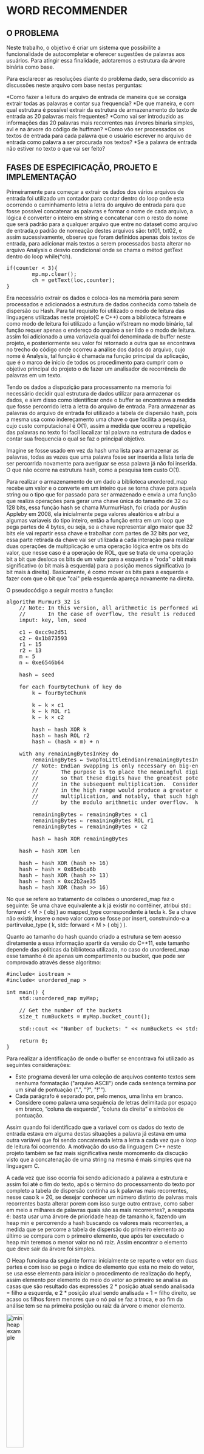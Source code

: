 # WORD RECOMMENDER

## O PROBLEMA

<p style = "text-align = justify">
Neste trabalho, o objetivo é criar um sistema que possibilite a funcionalidade de autocompletar
e oferecer sugestões de palavras aos usuários. Para atingir essa finalidade, adotaremos a
estrutura da árvore binária como base.

Para esclarecer as resoluções diante do problema dado, sera discorrido as discussões neste arquivo com base nestas perguntas:
</p>

*Como fazer a leitura do arquivo de entrada de maneira que se consiga extrair todas as palavras e contar sua frequencia?
*De que maneira, e com qual estrutura é possível extrair da estrutura de armazenamento do texto de entrada as 20 palavras mais frequentes?
*Como vai ser introduzido as informações das 20 palavras mais recorrentes nas árvores binaria simples, avl e na árvore do código de huffman?
*Como vão ser processados os textos de entrada para cada palavra que o usuário escrever no arquivo de entrada como palavra a ser procurada nos textos?
*Se a palavra de entrada não estiver no texto o que vai ser feito?

## FASES DE ESPECIFICAÇÃO, PROJETO E IMPLEMENTAÇÃO

<p style = "text-align = justify">
Primeiramente para começar a extrair os dados dos vários arquivos de entrada foi utilizado um contador para contar dentro do loop onde esta ocorrendo o caminhamento letra a letra do arquivo de entrada para que fosse possível concatenar as palavras e formar o nome de cada arquivo, a lógica é converter o inteiro em string e concatenar com o resto do nome que será padrão para a qualquer arquivo que entre no dataset como arquivo de entrada,o padrão de nomeação destes arquivos são: txt01, txt02, e assim sucessivamente, observe que foram definidos apenas dois textos de entrada, para adicionar mais textos a serem processados basta alterar no arquivo Analysis o desvio condicional onde se chama o métod getText dentro do loop while(*ch).
</p>

<pre>
if(counter < 3){
        mp.mp.clear();
        ch = getText(loc,counter);
}
</pre>

<p style = "text-align = justify">
Era necessário extrair os dados e coloca-los na memória para serem processados e adicionados a estrutura de dados conhecida como tabela de dispersão ou Hash. Para tal requisito foi utilizado o modo de leitura das linguagens utilizadas neste projeto(C e C++) com a biblioteca fstream e como modo de leitura foi utilizado a função wifstream no modo binário, tal função requer apenas o endereço do arquivo a ser lido e o modo de leitura. assim foi adicionado a uma variavela qual foi denominada de buffer neste projeto, e posteriormente seu valor foi retornado a outra que se encontrava no trecho do código onde ocorreu a análise dos dados do arquivo, cujo nome é Analysis, tal função é chamada na função principal da aplicação, que é o marco de inicio de todos os procedimento para cumprir com o objetivo principal do projeto o de fazer um analisador de recorrência de palavras em um texto.
</p>

<p style = "text-align = justify">
Tendo os dados a dispozição para processamento na memoria foi necessário decidir qual estrutura de dados utilizar para armazenar os dados, e alem disso como identificar onde o buffer se encontrava a medida que fosse percorrido letra a letra do arquivo de entrada. Para armazenar as palavras do arquivo de entrada foi utilizado a tabela de dispersão hash, pois a mesma usa como indereçamento uma chave o que facilita a pesquisa, cujo custo computacional é O(1), assim a medida que ocorreu a repetição das palavras no texto foi facil localizar tal palavra na estrutura de dados e contar sua frequencia o qual se faz o principal objetivo.
</p>

<p style = "text-align = justify">
Imagine se fosse usado em vez da hash uma lista para armazenar as palavras, todas as vezes que uma palavra fosse ser inserida a lista teria de ser percorrida novamente para averiguar se essa palavra já não foi inserida. O que não ocorre na estrutura hash, como a pesquisa tem custo O(1).
</p>

<p style = "text-align = justify">
Para realizar o armazenamento de um dado a biblioteca unordered_map recebe um valor e o converte em um inteiro que se torna chave para aquela string ou o tipo que for passado para ser armazenado e envia a uma função que realiza operações para gerar uma chave única do tamanho de 32 ou 128 bits, essa função hash se chama MurmurHash, foi criada por Austin Appleby em 2008, ela inicialmente pega valores aleatórios e atribui a algumas variaveis do tipo inteiro, então a função entra em um loop que pega partes de 4 bytes, ou seja, se a chave representar algo maior que 32 bits ele vai repartir essa chave e trabalhar com partes de 32 bits por vez, essa parte retirada da chave vai ser utilizada a cada interação para realizar duas operações de multiplicação e uma operação lógica entre os bits do valor, que nesse caso é a operação de ROL, que se trata de uma operação bit a bit que desloca os bits de um valor para a esquerda e "roda" o bit mais significativo (o bit mais à esquerda) para a posição menos significativa (o bit mais à direita). Basicamente, é como mover os bits para a esquerda e fazer com que o bit que "cai" pela esquerda apareça novamente na direita. </p>

<p style = "text-align = justify">
O pseudocódigo a seguir mostra a função:
</p>

<pre>
algorithm Murmur3_32 is
    // Note: In this version, all arithmetic is performed with unsigned 32-bit integers.
    //       In the case of overflow, the result is reduced modulo 232.
    input: key, len, seed

    c1 ← 0xcc9e2d51
    c2 ← 0x1b873593
    r1 ← 15
    r2 ← 13
    m ← 5
    n ← 0xe6546b64

    hash ← seed

    for each fourByteChunk of key do
        k ← fourByteChunk

        k ← k × c1
        k ← k ROL r1
        k ← k × c2

        hash ← hash XOR k
        hash ← hash ROL r2
        hash ← (hash × m) + n

    with any remainingBytesInKey do
        remainingBytes ← SwapToLittleEndian(remainingBytesInKey)
        // Note: Endian swapping is only necessary on big-endian machines.
        //       The purpose is to place the meaningful digits towards the low end of the value,
        //       so that these digits have the greatest potential to affect the low range digits
        //       in the subsequent multiplication.  Consider that locating the meaningful digits
        //       in the high range would produce a greater effect upon the high digits of the
        //       multiplication, and notably, that such high digits are likely to be discarded
        //       by the modulo arithmetic under overflow.  We don't want that.

        remainingBytes ← remainingBytes × c1
        remainingBytes ← remainingBytes ROL r1
        remainingBytes ← remainingBytes × c2

        hash ← hash XOR remainingBytes

    hash ← hash XOR len

    hash ← hash XOR (hash >> 16)
    hash ← hash × 0x85ebca6b
    hash ← hash XOR (hash >> 13)
    hash ← hash × 0xc2b2ae35
    hash ← hash XOR (hash >> 16)
</pre>

<p style = "text-align = justify">
No que se refere ao tratamento de colisões o unordered_map faz o seguinte: Se uma chave equivalente a k já existir no contêiner, atribui std:: forward < M > ( obj ) ao mapped_type correspondente à tecla k. Se a chave não existir, insere o novo valor como se fosse por insert, construindo-o a partirvalue_type ( k, std:: forward < M > ( obj ) ).
</p>

<p style = "text-align = justify">
Quanto ao tamanho do hash quando criado a estrutura se tem acesso diretamente a essa informação apartir da versão do C++11, este tamanho depende das politicas da biblioteca utilizada, no caso do unordered_map esse tamanho é de apenas um compartimento ou bucket, que pode ser comprovado através desse algoritmo:
</p>

<pre>
#include< iostream >
#include< unordered_map >

int main() {
    std::unordered_map<int, std::string> myMap;

    // Get the number of the buckets
    size_t numBuckets = myMap.bucket_count();

    std::cout << "Number of buckets: " << numBuckets << std::endl;

    return 0;
}
</pre>

<p style = "text-align = justify">
Para realizar a identificação de onde o buffer se encontrava foi utilizado as seguintes considerações:
</p>

* Este programa deverá ler uma coleção de arquivos contento textos sem nenhuma formatação ("arquivo ASCII") onde cada sentença termina por um sinal de pontuação (".",
"?", "!"").
* Cada parágrafo é separado por, pelo menos, uma linha em branco.
* Considere como palavra uma sequência de letras delimitada por espaço em branco, ”coluna da esquerda”, ”coluna da direita” e símbolos de pontuação.

<p style = "text-align = justify">
Assim quando foi identificado que a variavel com os dados do texto de entrada estava em alguma destas situações a palavra já estava em uma outra variável que foi sendo concatenada letra a letra a cada vez que o loop de leitura foi ocorrendo. A motivação do uso da linguagem C++ neste projeto também se faz mais significativa neste momomento da discução visto que a concatenação de uma string na mesma é mais simples que na linguagem C.
</p>
<p style = "text-align = justify">
A cada vez que isso ocorria foi sendo adicionado a palavra a estrutura e assim foi até o fim do texto, após o término do processamento do texto por completo a tabela de dispersão continha as k palavras mais recorrentes, nesse caso k = 20, se desejar conhecer um número distinto de palvras mais recorrentes basta alterar porem com isso surge outro entrave, como saber em meio a milhares de palavras quais são as mais recorrentes?, a resposta é: basta usar uma árvore de prioridade heap de tamanho k, fazendo um heap min e percorrendo a hash buscando os valores mais recorrentes, a medida que se percorre a tabela de dispersão do primeiro elemento ao último se compara com o primeiro elemento, que após ter executado o heap min teremos o menor valor no nó raiz. Assim encontrar o elemento que deve sair da árvore foi simples.
</p>

<p style = "text-align = justify">
O Heap funciona da seguinte forma: inicialmente se reparte o vetor em duas partes e com isso se pega o indice do elemento que esta no meio do vetor, se usa esse elemento para iniciar o procedimento de realização do hepfy, assim elemento por elemento do meio do vetor ao primeiro se analisa as casas que são resultado das expressões 2 * posição atual sendo analisada = filho a esquerda, e 2 * posição atual sendo analisada + 1 = filho direito, se acaso os filhos forem menores que o nó pai se faz a troca, e ao fim da análise tem se na primeira posição ou raiz da árvore o menor elemento.
</p>

<img src="./img/miheap.gif" width = 30% alt="min heap example">

<p style = "text-align = justify">
Foram utilizadas três árvores diferentes: a árvore binária simples, cujo método de inserção envolve comparações de valores, posicionando os maiores valores na sub-árvore direita e os menores valores na sub-árvore esquerda. A árvore AVL, por sua vez, segue um método de inserção semelhante à binária simples, mas com a adição de considerar a distância entre um nó e suas sub-árvores direita e esquerda. Se essa diferença for igual a +2 ou -2, ocorre uma rotação de elementos, que nada mais é do que uma troca de posições dos elementos na árvore. Por último, temos a árvore de Huffman, que combina as frequências mais baixas de palavras. Como resultado, temos uma árvore com os maiores valores em sua sub-árvore direita e os menores valores em sua sub-árvore esquerda.
</p>

#### BINÁRIA SIMPLES

<p style = "text-align = justify">
A árvore binária, entre as três, é a implementação mais simples e fácil de compreender em termos de sua lógica de manipulação para inserção de dados. Na linha 118, é chamada uma função que faz parte do arquivo responsável pela árvore binária, cujo nome é 'Tree'. Esses dois arquivos, um de cabeçalho (header) e um de código-fonte, contêm todas as funções necessárias.
Uma das funções é a 'FillingBinaryTree', que percorre todos os elementos da estrutura 'Heap', que contém as 20 palavras mais frequentes do texto em análise no momento da chamada da função. Nessa função, as chaves (strings) e os valores (frequência das palavras) são inseridos um por um. Em paralelo, é chamada a função 'insertItem', que cria novos nós e insere as informações de acordo com a frequência, posicionando-as à esquerda do nó atual se o valor for menor e à direita se for maior. Quando se move para a esquerda ou direita e encontra um nó nulo, um novo nó é criado e as informações são inseridas.
Quanto à impressão, tanto na AVL quanto na árvore binária simples, foi utilizado o método de impressão central. Esse método consiste em percorrer a árvore de forma a caminhar para a esquerda até não ser possível mais, e depois começar a desempilhar as funções chamadas. Cada componente da pilha contém um comando de impressão, o que resulta na impressão correspondente ao nó. Em seguida, ocorre um deslocamento para a direita, que só ocorre se o filho não for nulo.
</p>

#### AVL

<p style = "text-align = justify">
Este tipo de representação de dados possue uma caracteristica importante para fins de pesquisa, inserção e remoção de dados em uma árvore, o mesmo se trata do balanceamento o qual garante que a altura da árvore seja log(n) assim o número de comparações para inserir, buscar e remover vai ser minimamente log(n + 1), para a mesma se manter balanceada é necessário realizar notações de acordo com o calculo de distancia do nó folha ao respectivo nó de análise, sendo nós a esquerda representado valores negativos e os nós a direita representando valores positivos, se a subtração dos niveis abaixo do nó corrente resultarem em +2 ou -2 será feito deslocamento dos nós para esquerda se for -2 ou para direita se for +2.As rotações duplas vão acontecer quando os sinais dos calculos dos pesos de um nó pai e um nó filho do mesmo forem distintos.
</p>

#### HUFFMAN

<p style = "text-align = justify">
A codificação de Huffman veio para resolver um problema de representação de valores como bits de maneira eficiente, qualquer sistema de representação que possua a propriedade de qualquer sequencia de bits não corresponda a mais de uma sequência de letras é considerado um código de prefixo que é o caso do código de huffman, e sendo assim é possível o representar como uma árvore binária, que é o que é feito neste trabalho, o que é feito é passar todos os elementos da Heap para a árvore do código de Huffman, e após ser passados os elementos para a estrutura se inicia construção da árvore, o que ocorre é o seguinte, primeiramento se ordena o conjunto de dados de maneira crescente, pois assim é possível ter nas duas primeiras posições as menores frequencias e assim se cria um novo nó da mesma tipagem cujo filhos esquerdo e direito são os estes dois primeiros nós assim você vai sobrescrevendo um nó e elimnando o outro até que sobre apenas o nó raiz na estrutura, concretizando a árvore binária, completa,pois ela tem nós em todos os seus niveis, mas não é totalmente cheia de nós em todos os niveis.O mesmo é muito utilizado para compressão de dados.
</p>

<p style = "text-align = justify">
Ao fim dos procedimentos aqui descritos se somava um contador que era passado como parametro para uma função a qual concatenava com o padrão de nome de todos os arquivos, ja mencionado neste presente relatório e com isso o próximo arquivo é armazenado na Hash, inserido as 20 palavras mais frequentes no Heap e inserido tambem nas árvores binária, Avl e na árvore do código de Huffman, porem enquanto se lê o arquivo de entrada e armazena as palavras no hash, tambem foi sendo feito uma verificação se a palavra estava no texto ou não, se a mesma não estiver não será estruturado o Heap, a árvore binária e as demais, pois não seria lógico diante da proposta de recomendação textual, pois se a palavra esta no texto e mostrando se as palavras mais frequentes do mesmo a tendencia de se recomendar o texto é grande, enquanto em que em um texto onde aquela palavra não esta não é lógico recomenda-lo ao usuário, já que não se adequa a sua necessidade.
</p>

## MÁQUINA DE TESTE

<table style="width: 100%;" border="1">
        <tr align="center" >
            <td colspan="2">
                <div>
                        <br>
                        <p class="sizeText color">Notebook 550XDA Sansung</p>
                        <br>        
                </div>
            </td>
        <tr>
        <tr align="center">
            <td>
               <div>
                    <br>
                    <p class="sizeText color">RAM</p>
                    <br>
               </div> 
            </td>
            <td >
                <br>
                    <p class="sizeText color">8Gb DDR4</p>
                <br>
            </td>
        </tr>
        <tr align="center">
            <td style="width: 20%;">
                <p class="sizeText color">
                    <br>
                    <p class="sizeText color">SO</p>
                    <br>
                </p>
            </td>
            <td >
                <br>
                    <p class="sizeText color">Linux Ubuntu v22.04, 64bits</p>
                <br>
            </td>
        </tr>
        <tr align="center">
            <td style="width: 20%;">
                <br>
                    <p class="sizeText color">    
                        CPU
                    </p>
                <br>
            </td>
            <td >
                <br>
                    <p class="sizeText color">Intel core i5 11° geração 2,40GHz</p>
                <br>
            </td>
        </tr>
    </table>


## CONCLUSÃO

<p style = "text-align = justify">

Pode-se concluir que uma maneira muito eficiente de extrai palavras salvando sua frequencia é usando uma hash, pois imagine se fosse necessário contar a frequência em uma lista linear por exemplo seria necessário percorrer os n elementos incesseridos no pior caso para encontrar o elemento,e ainda neste projeto, desenvolvemos um sistema de autocompletar e sugestões de palavras que utiliza uma abordagem baseada em árvores binárias, codificação de Huffman e árvores AVL para oferecer aos usuários uma experiência aprimorada ao procurar palavras em um conjunto de textos fornecidos. Ao longo do processo, realizamos várias etapas cruciais, cada uma contribuindo para a eficácia e a eficiência do sistema.Foi feita a coleta de dados a partir de um arquivo de entrada, que serviu como base para as pesquisas e sugestões de palavras. Em seguida, implementamos uma árvore binária padrão, que nos permitiu identificar palavras relevantes e próximas às pesquisas dos usuários. A frequência das palavras e sua proximidade com os termos de pesquisa foram consideradas na determinação da relevância.

A segunda etapa envolveu a codificação de Huffman, uma técnica que otimiza a estrutura da árvore binária. Isso resultou em códigos para cada palavra e uma reorganização da árvore com base nesses códigos. Avaliamos a eficácia dessa abordagem em relação à árvore binária padrão, buscando melhorias no desempenho e na funcionalidade.

Por fim, implementamos uma árvore AVL, que é uma estrutura de dados balanceada, e repetimos o processo de análise. Comparamos o tempo médio de processamento da construção da estrutura e a geração de saída com as abordagens anteriores. Essa comparação nos permitiu avaliar a eficácia da árvore AVL em relação às outras implementações.

Ao concluir este projeto, obtivemos uma compreensão mais profunda das diferentes abordagens das árvores binárias e sua influência no sistema de autocompletar e sugestões de palavras. Ficou claro que a escolha da estrutura de dados tem um impacto significativo no desempenho do sistema. A codificação de Huffman mostrou-se uma técnica promissora para otimização, enquanto a árvore AVL demonstrou sua eficácia em manter um desempenho consistente.

Além disso, o sistema resultante fornece aos usuários uma maneira eficaz de encontrar palavras relevantes e sugestões úteis em um conjunto de textos, o que pode ser aplicado em várias situações práticas. A análise comparativa realizada neste trabalho destaca a importância de escolher a estrutura de dados correta para resolver problemas específicos.

Em resumo, este projeto nos permitiu explorar e entender as vantagens e desvantagens de diferentes abordagens de árvores binárias na criação de um sistema de autocompletar e sugestões de palavras. Com base em nossa análise, podemos concluir que a escolha da estrutura de dados é fundamental para o sucesso de um sistema desse tipo, e as técnicas de otimização, como a codificação de Huffman, podem desempenhar um papel significativo na melhoria do desempenho.

</p>
## REFERÊNCIAS

HAROLD.Thomas.Algoritmos Teoria e prática.3ed.Elsevier Editora Ltda.Rio de Janeiro – RJ – Brasil.2012.pag 134 a 148.
ROSEN.Kenneth.Matematica Discreta e Suas aplicações.AMGH Editora Ltda.São Paulo - SP - Brasil.2010.pag 695 a 707.

## AUTOR

<p style = "text-align = justify">
Frank Leite Lemos Costa. Aluno de Engenharia da Computação no <a href = "https://www.cefetmg.br/">CEFET</a>, 4° período.
</p>

## CONTATO

<p style = "text-align = justify">
e-mail: frankcefet090@gmail.com
</p>
